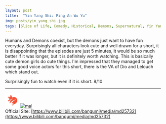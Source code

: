 ```yaml
---
layout: post
title:  "Yin Yang Shi: Ping An Wu Yu"
img: posts/yin_yang_shi.jpg
tags: [Slice of Life, Comedy, Historical, Demons, Supernatural, Yin Yang Shi]
---
```


Humans and Demons coexist, but the demons just want to have fun everyday. Surprisingly all characters look cute and well drawn for a short, it is disappointing that the episodes are just 5 minutes, it would be so much better if it was longer, but it is definitely worth watching.
This is basically cute demon girls do cute things. I'm impressed that they managed to get some good voice actors for this short, there is the VA of Dio and Lelouch which stand out.
  
Surprisingly fun to watch even if it is short. 8/10

---

[![kitsu](..\assets\img\kitsu.png)](https://kitsu.io/anime/yin-yang-shi-ping-an-wu-yu)[![mal](..\assets\img\mal.ico)](https://myanimelist.net/anime/37641/Yin_Yang_Shi__Ping_An_Wu_Yu)  
Official Site: [https://www.bilibili.com/bangumi/media/md25732](https://www.bilibili.com/bangumi/media/md25732)  